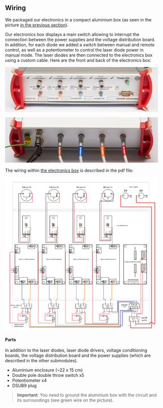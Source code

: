 ## Wiring

We packaged our electronics in a compact aluminium box (as seen in the picture [in the previous section]()).

Our electronics box displays a main switch allowing to interrupt the connection between the power supplies and the voltage distribution board. In addition, for each diode we added a switch between manual and remote control, as well as a potentiometer to control the laser diode power in manual mode. The laser diodes are then connected to the electronics box using a custom cable. Here are the front and back of the electronics box:

![](Electronics_box_front.jpg)

![](Electronics_box_back.jpg)



The wiring within [the electronics box](wiring.pdf) is described in the pdf file:

![](wiring.jpg)



#### Parts

In addition to the laser diodes, laser diode drivers, voltage conditioning boards, the voltage distribution board and the power supplies (which are described in the other submodules). 

- Aluminium enclosure (~22 x 15 cm)
- Double pole double throw switch x5
- Potentiometer x4
- DSUB9 plug



> **Important**: You need to ground the aluminium box with the circuit and its surroundings (see green wire on the picture).

 
